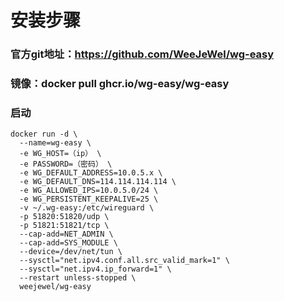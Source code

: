 # 安装步骤
### 官方git地址：https://github.com/WeeJeWel/wg-easy
### 镜像：docker pull ghcr.io/wg-easy/wg-easy

### 启动
```
docker run -d \
  --name=wg-easy \
  -e WG_HOST=（ip） \
  -e PASSWORD=（密码） \
  -e WG_DEFAULT_ADDRESS=10.0.5.x \
  -e WG_DEFAULT_DNS=114.114.114.114 \
  -e WG_ALLOWED_IPS=10.0.5.0/24 \
  -e WG_PERSISTENT_KEEPALIVE=25 \
  -v ~/.wg-easy:/etc/wireguard \
  -p 51820:51820/udp \
  -p 51821:51821/tcp \
  --cap-add=NET_ADMIN \
  --cap-add=SYS_MODULE \
  --device=/dev/net/tun \
  --sysctl="net.ipv4.conf.all.src_valid_mark=1" \
  --sysctl="net.ipv4.ip_forward=1" \
  --restart unless-stopped \
  weejewel/wg-easy
```
